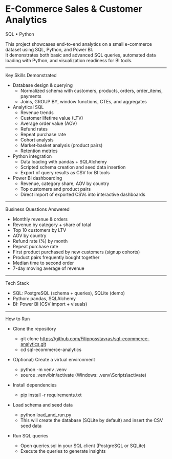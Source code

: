 # E-Commerce Sales & Customer Analytics
SQL • Python 

This project showcases end-to-end analytics on a small e-commerce dataset using SQL, Python, and Power BI.  
It demonstrates both basic and advanced SQL queries, automated data loading with Python, and visualization readiness for BI tools.  

------------------------------------------------------------
Key Skills Demonstrated
- Database design & querying
  - Normalized schema with customers, products, orders, order_items, payments
  - Joins, GROUP BY, window functions, CTEs, and aggregates
- Analytical SQL
  - Revenue trends
  - Customer lifetime value (LTV)
  - Average order value (AOV)
  - Refund rates
  - Repeat purchase rate
  - Cohort analysis
  - Market-basket analysis (product pairs)
  - Retention metrics
- Python integration
  - Data loading with pandas + SQLAlchemy
  - Scripted schema creation and seed data insertion
  - Export of query results as CSV for BI tools
- Power BI dashboarding
  - Revenue, category share, AOV by country
  - Top customers and product pairs
  - Direct import of exported CSVs into interactive dashboards

------------------------------------------------------------
Business Questions Answered
- Monthly revenue & orders
- Revenue by category + share of total
- Top 10 customers by LTV
- AOV by country
- Refund rate (%) by month
- Repeat purchase rate
- First product purchased by new customers (signup cohorts)
- Product pairs frequently bought together
- Median time to second order
- 7-day moving average of revenue

------------------------------------------------------------
Tech Stack
- SQL: PostgreSQL (schema + queries), SQLite (demo)
- Python: pandas, SQLAlchemy
- BI: Power BI (CSV import + visuals)

------------------------------------------------------------
How to Run
- Clone the repository
  - git clone https://github.com/Filipposstavras/sql-ecommerce-analytics.git
  - cd sql-ecommerce-analytics

- (Optional) Create a virtual environment
  - python -m venv .venv
  - source .venv/bin/activate   (Windows: .venv\Scripts\activate)

- Install dependencies
  - pip install -r requirements.txt

- Load schema and seed data
  - python load_and_run.py
  - This will create the database (SQLite by default) and insert the CSV seed data

- Run SQL queries
  - Open queries.sql in your SQL client (PostgreSQL or SQLite)
  - Execute the queries to generate insights


